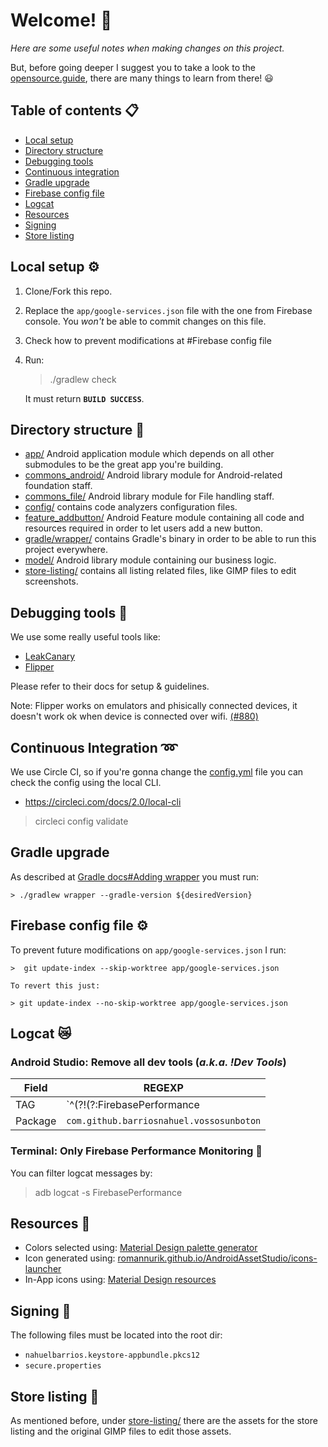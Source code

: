 # Welcome! 🙌

*Here are some useful notes when making changes on this project.*

But, before going deeper I suggest you to take a look to the [opensource.guide](https://opensource.guide/), there are many things to learn from there! 😃

## Table of contents 📋
- [Local setup](#local-setup-)
- [Directory structure](#directory-structure-)
- [Debugging tools](#debugging-tools-)
- [Continuous integration](#continuous-integration-)
- [Gradle upgrade](#gradle-upgrade)
- [Firebase config file](#firebase-config-file-)
- [Logcat](#logcat-)
- [Resources](#resources-)
- [Signing](#signing-)
- [Store listing](#store-listing-)

## Local setup ⚙

1. Clone/Fork this repo.
2. Replace the `app/google-services.json` file with the one from Firebase console. You *won't* be able to commit changes on this file.
3. Check how to prevent modifications at #Firebase config file
4. Run:
    > ./gradlew check

    It must return **`BUILD SUCCESS`**.

## Directory structure 🎄
- [app/](/app) Android application module which depends on all other submodules to be the great app you're building.
- [commons_android/](/commons_android) Android library module for Android-related foundation staff.
- [commons_file/](/commons_file) Android library module for File handling staff.
- [config/](/config) contains code analyzers configuration files.
- [feature_addbutton/](/feature_addbutton) Android Feature module containing all code and resources required in order to let users add a new
button.
- [gradle/wrapper/](/gradle/wrapper) contains Gradle's binary in order to be able to run this project everywhere.
- [model/](/model) Android library module containing our business logic.
- [store-listing/](/store-listing) contains all listing related files, like GIMP files to edit screenshots.

## Debugging tools 🐛
We use some really useful tools like:
- [LeakCanary](https://square.github.io/leakcanary/)
- [Flipper](https://fbflipper.com/)

Please refer to their docs for setup & guidelines.

Note: Flipper works on emulators and phisically connected devices, it doesn't work ok when device is connected over wifi. [(#880)](https://github.com/facebook/flipper/issues/880#issuecomment-598541744)

## Continuous Integration ➿
We use Circle CI, so if you're gonna change the [config.yml](.circleci/config.yml) file you can check the config using the local CLI.
- https://circleci.com/docs/2.0/local-cli

> circleci config validate

## Gradle upgrade
As described at [Gradle docs#Adding wrapper](https://docs.gradle.org/current/userguide/gradle_wrapper.html#sec:adding_wrapper) you must run:

    > ./gradlew wrapper --gradle-version ${desiredVersion}

## Firebase config file ⚙️

To prevent future modifications on `app/google-services.json` I run:

    >  git update-index --skip-worktree app/google-services.json

    To revert this just:

    > git update-index --no-skip-worktree app/google-services.json

## Logcat 😿

### Android Studio: Remove all dev tools (*a.k.a. !Dev Tools*)

| Field     | REGEXP |
| --        | -- |
| TAG       | `^(?!(?:FirebasePerformance|FA|LeakCanary|FirebaseRemoteConfig|zygote|Choreographer|OpenGLRenderer|Adreno|vndksupport|SoLoader|ApkSoSource)$).*$` |
| Package   | `com.github.barriosnahuel.vossosunboton` |

### Terminal: Only Firebase Performance Monitoring 💯

You can filter logcat messages by:

> adb logcat -s FirebasePerformance

## Resources 🎨
- Colors selected using: [Material Design palette generator](https://material.io/design/color/the-color-system.html#tools-for-picking-colors)
- Icon generated using: [romannurik.github.io/AndroidAssetStudio/icons-launcher](http://romannurik.github.io/AndroidAssetStudio/icons-launcher.html)
- In-App icons using: [Material Design resources](https://material.io/resources/icons/?style=round)

## Signing 🔑

The following files must be located into the root dir:
- `nahuelbarrios.keystore-appbundle.pkcs12`
- `secure.properties`

## Store listing 📄

As mentioned before, under [store-listing/](/store-listing) there are the assets for the store listing and the original GIMP files to edit those assets.